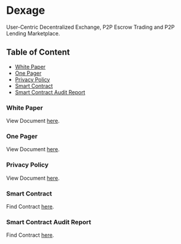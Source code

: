 # Dexage
User-Centric Decentralized Exchange, P2P Escrow Trading and P2P Lending Marketplace.

## Table of Content

* [White Paper](#White-paper)
* [One Pager](#One-pager)
* [Privacy Policy](#privacy-policy)
* [Smart Contract](#smart-contract)
* [Smart Contract Audit Report](#smart-contract-audit-report)

### White Paper

View Document [here](https://github.com/DexAge/Dexage/tree/master/whitepaper.pdf).


### One Pager

View Document [here](https://github.com/DexAge/Dexage/tree/master/onepager.pdf).


### Privacy Policy

View Document [here](https://github.com/DexAge/Dexage/tree/master/privacy-policy.pdf).


### Smart Contract

Find Contract [here](https://etherscan.io/token/0xb22be3c9fef880ee58155cd402b67ce6d7b45504).


### Smart Contract Audit Report

Find Contract [here](https://github.com/DexAge/Dexage/tree/master/smart-contract-audit-report.pdf).